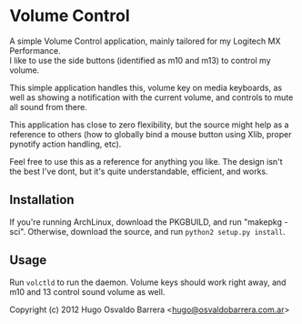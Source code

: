# Volume Control

A simple Volume Control application, mainly tailored for my Logitech MX Performance.  
I like to use the side buttons (identified as m10 and m13) to control my volume.

This simple application handles this, volume key on media keyboards, as well as showing a notification with the current volume, and controls to mute all sound from there.

This application has close to zero flexibility, but the source might help as a reference to others (how to globally bind a mouse button using Xlib, proper pynotify action handling, etc).

Feel free to use this as a reference for anything you like.  The design isn't the best I've dont, but it's quite understandable, efficient, and works.

## Installation

If you're running ArchLinux, download the PKGBUILD, and run "makepkg -sci".  Otherwise, download the source, and run `python2 setup.py install`.

## Usage

Run `volctld` to run the daemon.  Volume keys should work right away, and m10 and 13 control sound volume as well.

Copyright (c) 2012 Hugo Osvaldo Barrera &lt;hugo@osvaldobarrera.com.ar&gt;
